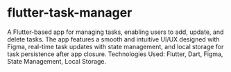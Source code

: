 # flutter-task-manager
A Flutter-based app for managing tasks, enabling users to add, update, and delete tasks. The app features a smooth and intuitive UI/UX designed with Figma, real-time task updates with state management, and local storage for task persistence after app closure.  Technologies Used: Flutter, Dart, Figma, State Management, Local Storage.
